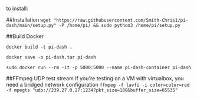 to install: 

##Installation 
```wget "https://raw.githubusercontent.com/Smith-Chris1/pi-dash/main/setup.py" -P /home/pi/ && sudo python3 /home/pi/setup.py```

##Build Docker

```docker build -t pi-dash .```

```docker save -o pi-dash.tar pi-dash```

```sudo docker run --rm -it -p 5000:5000 --name pi-dash-container pi-dash ```

##FFmpeg UDP test stream
If you're testing on a VM with virtualbox, you need a bridged network configuration
```ffmpeg -f lavfi -i color=color=red -f mpegts "udp://239.27.0.27:1234?pkt_size=188&buffer_size=65535"```